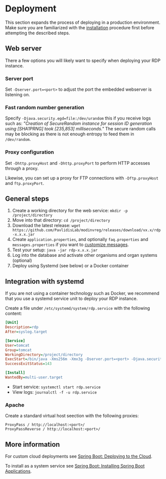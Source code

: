 # Deployment

This section expands the process of deploying in a production environment. Make sure you are familiarized with the
[installation](/installation) procedure first before attempting the described steps.

## Web server

There a few options you will likely want to specify when deploying your RDP instance.

### Server port

Set `-Dserver.port=<port>` to adjust the port the embedded webserver is listening on.

### Fast random number generation

Specify `-Djava.security.egd=file:/dev/urandom` this if you receive logs such as: _"Creation of SecureRandom instance for
session ID generation using [SHA1PRNG] took [235,853] milliseconds."_ The secure random calls may be blocking as there is
not enough entropy to feed them in `/dev/random`.

### Proxy configuration

Set `-Dhttp.proxyHost` and `-Dhttp.proxyPort` to perform HTTP accesses through a proxy.

Likewise, you can set up a proxy for FTP connections with `-Dftp.proxyHost` and `ftp.proxyPort`.

## General steps

1. Create a working directory for the web service: `mkdir -p /project/directory`
2. Move into that directory: `cd /project/directory`
3. Download the latest release: `wget https://github.com/PavlidisLab/modinvreg/releases/download/vx.x/rdp-x.x.x.jar`
4. Create `application.properties`, and optionally `faq.properties` and
   `messages.properties` if you want to [customize messages](customization.md#customizing-the-applications-messages).
5. Test your setup: `java -jar rdp-x.x.x.jar`
6. Log into the database and activate other organisms and organ systems (optional)
7. Deploy using Systemd (see below) or a Docker container

## Integration with systemd

If you are not using a container technology such as Docker, we recommend that
you use a systemd service unit to deploy your RDP instance.

Create a file under `/etc/systemd/system/rdp.service` with the following
content:

```Ini
[Unit]
Description=rdp
After=syslog.target

[Service]
User=tomcat
Group=tomcat
WorkingDirectory=/project/directory
ExecStart=/bin/java -Xms256m -Xmx3g -Dserver.port=<port> -Djava.security.egd=file:/dev/./urandom -jar rdp-x.x.x.jar
SuccessExitStatus=143

[Install]
WantedBy=multi-user.target
```

* Start service: `systemctl start rdp.service`
* View logs: `journalctl -f -u rdp.service`

### Apache

Create a standard virtual host seection with the following proxies:

```
ProxyPass / http://localhost:<port>/
ProxyPassReverse / http://localhost:<port>/
```

## More information

For custom cloud deployments see [Spring Boot: Deploying to the Cloud](https://docs.spring.io/spring-boot/docs/current/reference/html/cloud-deployment.html).

To install as a system service see [Spring Boot: Installing Spring Boot Applications](https://docs.spring.io/spring-boot/docs/current/reference/html/deployment-install.html).
